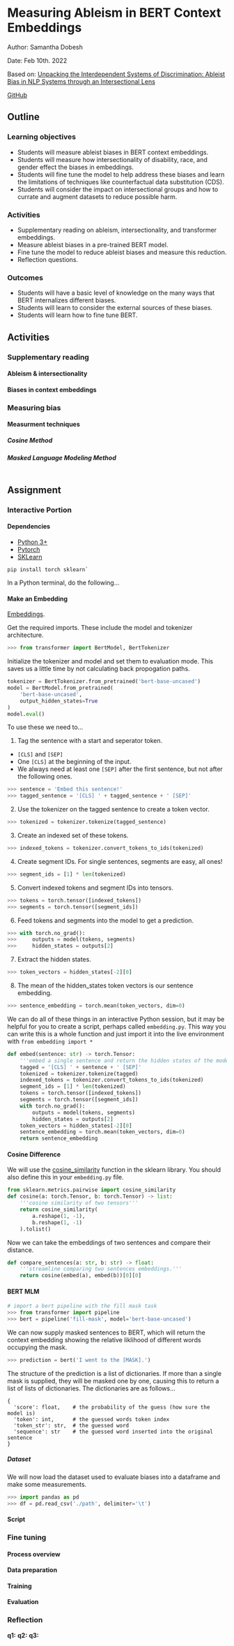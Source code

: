# Measuring Ableism in BERT Context Embeddings

Author: Samantha Dobesh

Date: Feb 10th. 2022

Based on: [Unpacking the Interdependent Systems of Discrimination: Ableist Bias in NLP Systems through an Intersectional Lens](https://arxiv.org/pdf/2110.00521.pdf)

[GitHub](https://github.com/saadhassan96/ableist-bias)

## Outline

### Learning objectives

- Students will measure ableist biases in BERT context embeddings.
- Students will measure how intersectionality of disability, race, and gender effect the biases in embeddings.
- Students will fine tune the model to help address these biases and learn the limitations of techniques like counterfactual data substitution (CDS).
- Students will consider the impact on intersectional groups and how to currate and augment datasets to reduce possible harm.

### Activities

- Supplementary reading on ableism, intersectionality, and transformer embeddings.
- Measure ableist biases in a pre-trained BERT model.
- Fine tune the model to reduce ableist biases and measure this reduction.
- Reflection questions.

### Outcomes

- Students will have a basic level of knowledge on the many ways that BERT internalizes different biases.
- Students will learn to consider the external sources of these biases.
- Students will learn how to fine tune BERT.

## Activities

### Supplementary reading
#### Ableism & intersectionality
#### Biases in context embeddings

### Measuring bias
#### Measurment techniques
##### Cosine Method
##### Masked Language Modeling Method
```python

```
## Assignment
### Interactive Portion
#### Dependencies
- [Python 3+](https://www.python.org/downloads/)
- [Pytorch](https://pytorch.org/)
- [SKLearn](https://scikit-learn.org/stable/)
```
pip install torch sklearn`
```

In a Python terminal, do the following...

#### Make an Embedding
[Embeddings](https://medium.com/analytics-vidhya/contextual-word-embeddings-part1-20d84787c65).

Get the required imports. These include the model and tokenizer architecture.
```python
>>> from transformer import BertModel, BertTokenizer
```

Initialize the tokenizer and model and set them to evaluation mode. 
This saves us a little time by not calculating back propogation paths.
```python
tokenizer = BertTokenizer.from_pretrained('bert-base-uncased')
model = BertModel.from_pretrained(
    'bert-base-uncased',
    output_hidden_states=True
)
model.eval()
```

To use these we need to...
1. Tag the sentence with a start and seperator token.
  - `[CLS]` and `[SEP]`
  - One `[CLS]` at the beginning of the input.
  - We always need at least one `[SEP]` after the first sentence, but not after the following ones.
```python
>>> sentence = 'Embed this sentence!'
>>> tagged_sentence = '[CLS] ' + tagged_sentence + ' [SEP]'
```
2. Use the tokenizer on the tagged sentence to create a token vector.
```python
>>> tokenized = tokenizer.tokenize(tagged_sentence)
```
3. Create an indexed set of these tokens.
```python
>>> indexed_tokens = tokenizer.convert_tokens_to_ids(tokenized)
```
4. Create segment IDs.
For single sentences, segments are easy, all ones!
```python
>>> segment_ids = [1] * len(tokenized)
```
5. Convert indexed tokens and segment IDs into tensors.
```python
>>> tokens = torch.tensor([indexed_tokens])
>>> segments = torch.tensor([segment_ids])
```
6. Feed tokens and segments into the model to get a prediction.
```python
>>> with torch.no_grad():
>>>     outputs = model(tokens, segments)
>>>     hidden_states = outputs[2]
```
7. Extract the hidden states.
```python
>>> token_vectors = hidden_states[-2][0]
```
8. The mean of the hidden_states token vectors is our sentence embedding.
```python
>>> sentence_embedding = torch.mean(token_vectors, dim=0)
```


We can do all of these things in an interactive Python session, but it may be helpful for you to create a script, perhaps called `embedding.py`.
This way you can write this is a whole function and just import it into the live environment with `from embedding import *`

```python
def embed(sentence: str) -> torch.Tensor:
    '''embed a single sentence and return the hidden states of the model'''
    tagged = '[CLS] ' + sentence + ' [SEP]'
    tokenized = tokenizer.tokenize(tagged)
    indexed_tokens = tokenizer.convert_tokens_to_ids(tokenized)
    segment_ids = [1] * len(tokenized)
    tokens = torch.tensor([indexed_tokens])
    segments = torch.tensor([segment_ids])
    with torch.no_grad():
        outputs = model(tokens, segments)
        hidden_states = outputs[2]
    token_vectors = hidden_states[-2][0]
    sentence_embedding = torch.mean(token_vectors, dim=0)
    return sentence_embedding
```

#### Cosine Difference
We will use the [cosine_similarity](https://scikit-learn.org/stable/modules/generated/sklearn.metrics.pairwise.cosine_similarity.html) function in the sklearn library.
You should also define this in your `embedding.py` file.
```python
from sklearn.metrics.pairwise import cosine_similarity
def cosine(a: torch.Tensor, b: torch.Tensor) -> list:
    '''cosine similarity of two tensors'''
    return cosine_similarity(
        a.reshape(1, -1),
        b.reshape(1, -1)
    ).tolist()
```
Now we can take the embeddings of two sentences and compare their distance.
```python
def compare_sentences(a: str, b: str) -> float:
    '''streamline comparing two sentences embeddings.'''
    return cosine(embed(a), embed(b))[0][0]
```
#### BERT MLM

```python
# import a bert pipeline with the fill mask task
>>> from transformer import pipeline 
>>> bert = pipeline('fill-mask', model='bert-base-uncased')
```

We can now supply masked sentences to BERT, which will return the context embedding showing
the relative liklihood of different words occupying the mask.

```python
>>> prediction = bert('I went to the [MASK].')
```

The structure of the prediction is a list of dictionaries. If more than a single
mask is supplied, they will be masked one by one, causing this to return a list of 
lists of dictionaries. The dictionaries are as follows...

```
{
  'score': float,    # the probability of the guess (how sure the model is)
  'token': int,      # the guessed words token index
  'token_str': str,  # the guessed word
  'sequence': str    # the guessed word inserted into the original sentence
}
```

##### Dataset
We will now load the dataset used to evaluate biases into a dataframe and make some measurements.
```python
>>> import pandas as pd
>>> df = pd.read_csv('./path', delimiter='\t')
```

#### Script

### Fine tuning
#### Process overview
#### Data preparation
#### Training
#### Evaluation

### Reflection
**q1:**
**q2:**
**q3:**
